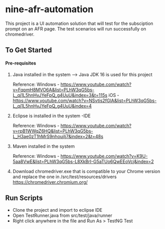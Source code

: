 # nine-afr-automation

This project is a UI automation solution that will test for the subsciption prompt on an AFR page.
The test scenarios will run successfully on chromedriver.

## To Get Started

#### Pre-requisites
1. Java installed in the system --> Java JDK 16 is used for this project
 
    Reference: 
     Windows - https://www.youtube.com/watch?v=FqpmH8MVO6A&list=PLhW3qG5bs-L_qj1L5hnHvJYeFpQ_g4UuU&index=3&t=115s
     iOS - https://www.youtube.com/watch?v=NSvtis2fGlA&list=PLhW3qG5bs-L_qj1L5hnHvJYeFpQ_g4UuU&index=4
                
2. Eclipse is installed in the system -IDE

    Reference:  Windows - https://www.youtube.com/watch?v=rpB1WWqZ6HQ&list=PLhW3qG5bs-L_H3ae0zT1hMrS9nhoujIj7&index=2&t=48s
    
3. Maven installed in the system

   Reference:  Windows - https://www.youtube.com/watch?v=K9U-5aa8VwE&list=PLhW3qG5bs-L8XkBrI-G5aTUo6QwEEoVcj&index=2
   
4. Download chromedriver.exe that is compatible to your Chrome version and replace the one in /src/test/resources/drivers
   https://chromedriver.chromium.org/

## Run Scripts
* Clone the project and import to eclipse IDE
* Open TestRunner.java from src/test/java/runner
* Right click anywhere in the file and Run As > TestNG Test
